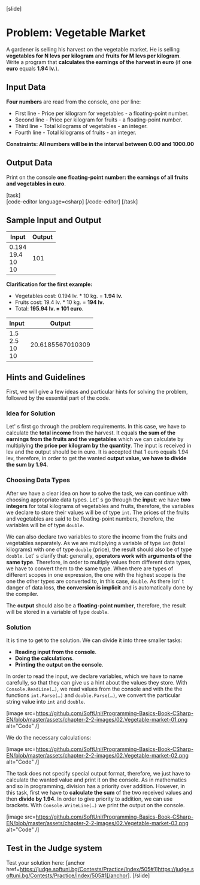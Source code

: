 [slide]
# Problem: Vegetable Market

A gardener is selling his harvest on the vegetable market. He is selling **vegetables for N levs per kilogram** and **fruits for M levs per kilogram**. Write a program that **calculates the earnings of the harvest in euro** (if **one euro** equals **1.94 lv.**).

## Input Data

**Four numbers** are read from the console, one per line: 

- First line - Price per kilogram for vegetables - a floating-point number.
- Second line - Price per kilogram for fruits - a floating-point number.
- Third line - Total kilograms of vegetables - an integer.
- Fourth line - Total kilograms of fruits - an integer. 

**Constraints: All numbers will be in the interval between 0.00 and 1000.00**

## Output Data

Print on the console **one floating-point number: the earnings of all fruits and vegetables in euro**.

[task]  
    [code-editor language=csharp]
    [/code-editor]
[/task]

## Sample Input and Output

|          Input          | Output |
|-------------------------|--------|
|0.194<br>19.4<br>10<br>10|101     | 

**Clarification for the first example:**

- Vegetables cost: 0.194 lv. \* 10 kg. = **1.94 lv.**
- Fruits cost: 19.4 lv. \* 10 kg.  = **194 lv.**
- Total: **195.94 lv. = 101 euro**. 

|        Input         |    Output      |
|----------------------|----------------|
|1.5<br>2.5<br>10<br>10|20.6185567010309| 

## Hints and Guidelines

First, we will give a few ideas and particular hints for solving the problem, followed by the essential part of the code.  

### Idea for Solution

Let' s first go through the problem requirements. In this case, we have to calculate the **total income** from the harvest. It equals **the sum of the earnings from the fruits and the vegetables** which we can calculate by multiplying **the price per kilogram by the quantity**. The input is received in lev and the output should be in euro. It is accepted that 1 euro equals 1.94 lev, therefore, in order to get the wanted **output value, we have to divide the sum by 1.94**.

### Choosing Data Types

After we have a clear idea on how to solve the task, we can continue with choosing appropriate data types. Let' s go through the **input**: we have **two integers** for total kilograms of vegetables and fruits, therefore, the variables we declare to store their values will be of type `int`. The prices of the fruits and vegetables are said to be floating-point numbers, therefore, the variables will be of type `double`.

We can also declare two variables to store the income from the fruits and vegetables separately. As we are multiplying a variable of type `int` (total kilograms) with one of type `double` (price), the result should also be of type `double`. Let' s clarify that: generally, **operators work with arguments of the same type**. Therefore, in order to multiply values from different data types, we have to convert them to the same type. When there are types of different scopes in one expression, the one with the highest scope is the one the other types are converted to, in this case, `double`. As there isn' t danger of data loss, **the conversion is implicit** and is automatically done by the compiler. 

The **output** should also be a **floating-point number**, therefore, the result will be stored in a variable of type `double`.

### Solution 

It is time to get to the solution. We can divide it into three smaller tasks:  
- **Reading input from the console**.
- **Doing the calculations**.
- **Printing the output on the console**.

In order to read the input, we declare variables, which we have to name carefully, so that they can give us a hint about the values they store. With `Console.ReadLine(…)`, we read values from the console and with the the functions `int.Parse(…)` and `double.Parse(…)`, we convert the particular string value into `int` and `double`.

[image src=https://github.com/SoftUni/Programming-Basics-Book-CSharp-EN/blob/master/assets/chapter-2-2-images/02.Vegetable-market-01.png alt="Code" /]

We do the necessary calculations:  

[image src=https://github.com/SoftUni/Programming-Basics-Book-CSharp-EN/blob/master/assets/chapter-2-2-images/02.Vegetable-market-02.png alt="Code" /]

The task does not specify special output format, therefore, we just have to calculate the wanted value and print it on the console. As in mathematics and so in programming, division has a priority over addition. However, in this task, first we have to **calculate the sum** of the two received values and then **divide by 1.94**. In order to give priority to addition, we can use brackets. With `Console.WriteLine(…)` we print the output on the console. 

[image src=https://github.com/SoftUni/Programming-Basics-Book-CSharp-EN/blob/master/assets/chapter-2-2-images/02.Vegetable-market-03.png alt="Code" /]

## Test in the Judge system

Test your solution here: [anchor href=https://judge.softuni.bg/Contests/Practice/Index/505#1]https://judge.softuni.bg/Contests/Practice/Index/505#1[/anchor].
[/slide]